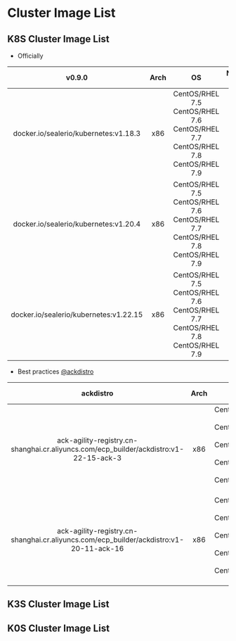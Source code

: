 # Cluster Image List

## K8S Cluster Image List

* Officially

|                 v0.9.0                  |                  Arch                   |                                                   OS                                                |              Network plugins            |
| :-------------------------------------: | :-------------------------------------: | :-------------------------------------------------------------------------------------------------: | :-------------------------------------: |
| docker.io/sealerio/kubernetes:v1.18.3   |                   x86                   |     CentOS/RHEL 7.5<br>CentOS/RHEL 7.6<br>CentOS/RHEL 7.7<br>CentOS/RHEL 7.8<br>CentOS/RHEL 7.9     |                 calico                  |
| docker.io/sealerio/kubernetes:v1.20.4   |                   x86                   |     CentOS/RHEL 7.5<br>CentOS/RHEL 7.6<br>CentOS/RHEL 7.7<br>CentOS/RHEL 7.8<br>CentOS/RHEL 7.9     |                 calico                  |
| docker.io/sealerio/kubernetes:v1.22.15  |                   x86                   |     CentOS/RHEL 7.5<br>CentOS/RHEL 7.6<br>CentOS/RHEL 7.7<br>CentOS/RHEL 7.8<br>CentOS/RHEL 7.9     |                 calico                  |

* Best practices [@ackdistro](https://github.com/AliyunContainerService/ackdistro/blob/main/docs/user-guide/getting-started_zh.md)

|                                      ackdistro                                         |                  Arch                   |                                                   OS                                                |              Network plugins            |
| :------------------------------------------------------------------------------------: | :-------------------------------------: | :-------------------------------------------------------------------------------------------------: | :-------------------------------------: |
| ack-agility-registry.cn-shanghai.cr.aliyuncs.com/ecp_builder/ackdistro:v1-22-15-ack-3  |                   x86                   |     CentOS/RHEL 7.5<br>CentOS/RHEL 7.6<br>CentOS/RHEL 7.7<br>CentOS/RHEL 7.8<br>CentOS/RHEL 7.9     |              calico/hybridnet           |
| ack-agility-registry.cn-shanghai.cr.aliyuncs.com/ecp_builder/ackdistro:v1-20-11-ack-16 |                   x86                   |     CentOS/RHEL 7.5<br>CentOS/RHEL 7.6<br>CentOS/RHEL 7.7<br>CentOS/RHEL 7.8<br>CentOS/RHEL 7.9     |              calico/hybridnet           |

## K3S Cluster Image List

## K0S Cluster Image List
